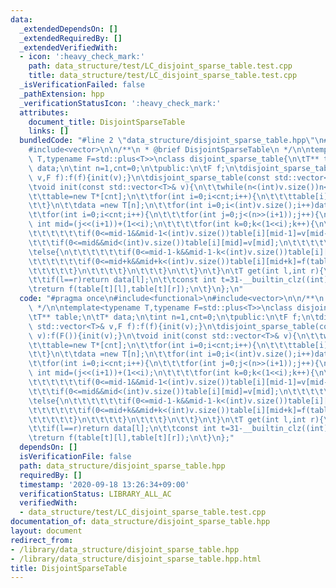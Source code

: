 ```yaml
---
data:
  _extendedDependsOn: []
  _extendedRequiredBy: []
  _extendedVerifiedWith:
  - icon: ':heavy_check_mark:'
    path: data_structure/test/LC_disjoint_sparse_table.test.cpp
    title: data_structure/test/LC_disjoint_sparse_table.test.cpp
  _isVerificationFailed: false
  _pathExtension: hpp
  _verificationStatusIcon: ':heavy_check_mark:'
  attributes:
    document_title: DisjointSparseTable
    links: []
  bundledCode: "#line 2 \"data_structure/disjoint_sparse_table.hpp\"\n#include<functional>\n\
    #include<vector>\n\n/**\n * @brief DisjointSparseTable\n */\n\ntemplate<typename\
    \ T,typename F=std::plus<T>>\nclass disjoint_sparse_table{\n\tT** table;\n\tT*\
    \ data;\n\tint n=1,cnt=0;\n\tpublic:\n\tF f;\n\tdisjoint_sparse_table(const std::vector<T>&\
    \ v,F f):f(f){init(v);}\n\tdisjoint_sparse_table(const std::vector<T>& v):f(F()){init(v);}\n\
    \tvoid init(const std::vector<T>& v){\n\t\twhile(n<(int)v.size())n<<=1,cnt++;\n\
    \t\ttable=new T*[cnt];\n\t\tfor(int i=0;i<cnt;i++){\n\t\t\ttable[i]=new T[n]();\n\
    \t\t}\n\t\tdata =new T[n];\n\t\tfor(int i=0;i<(int)v.size();i++)data[i]=v[i];\n\
    \t\tfor(int i=0;i<cnt;i++){\n\t\t\tfor(int j=0;j<(n>>(i+1));j++){\n\t\t\t\tconst\
    \ int mid=(j<<(i+1))+(1<<i);\n\t\t\t\tfor(int k=0;k<(1<<i);k++){\n\t\t\t\t\tif(k==0){\n\
    \t\t\t\t\t\tif(0<=mid-1&&mid-1<(int)v.size())table[i][mid-1]=v[mid-1];\n\t\t\t\
    \t\t\tif(0<=mid&&mid<(int)v.size())table[i][mid]=v[mid];\n\t\t\t\t\t}\n\t\t\t\t\
    \telse{\n\t\t\t\t\t\tif(0<=mid-1-k&&mid-1-k<(int)v.size())table[i][mid-1-k]=f(table[i][mid-k],v[mid-1-k]);\n\
    \t\t\t\t\t\tif(0<=mid+k&&mid+k<(int)v.size())table[i][mid+k]=f(table[i][mid+k-1],v[mid+k]);\n\
    \t\t\t\t\t}\n\t\t\t\t}\n\t\t\t}\n\t\t}\n\t}\n\tT get(int l,int r){\n\t\tr--;\n\
    \t\tif(l==r)return data[l];\n\t\tconst int t=31-__builtin_clz((int)(l^r));\n\t\
    \treturn f(table[t][l],table[t][r]);\n\t}\n};\n"
  code: "#pragma once\n#include<functional>\n#include<vector>\n\n/**\n * @brief DisjointSparseTable\n\
    \ */\n\ntemplate<typename T,typename F=std::plus<T>>\nclass disjoint_sparse_table{\n\
    \tT** table;\n\tT* data;\n\tint n=1,cnt=0;\n\tpublic:\n\tF f;\n\tdisjoint_sparse_table(const\
    \ std::vector<T>& v,F f):f(f){init(v);}\n\tdisjoint_sparse_table(const std::vector<T>&\
    \ v):f(F()){init(v);}\n\tvoid init(const std::vector<T>& v){\n\t\twhile(n<(int)v.size())n<<=1,cnt++;\n\
    \t\ttable=new T*[cnt];\n\t\tfor(int i=0;i<cnt;i++){\n\t\t\ttable[i]=new T[n]();\n\
    \t\t}\n\t\tdata =new T[n];\n\t\tfor(int i=0;i<(int)v.size();i++)data[i]=v[i];\n\
    \t\tfor(int i=0;i<cnt;i++){\n\t\t\tfor(int j=0;j<(n>>(i+1));j++){\n\t\t\t\tconst\
    \ int mid=(j<<(i+1))+(1<<i);\n\t\t\t\tfor(int k=0;k<(1<<i);k++){\n\t\t\t\t\tif(k==0){\n\
    \t\t\t\t\t\tif(0<=mid-1&&mid-1<(int)v.size())table[i][mid-1]=v[mid-1];\n\t\t\t\
    \t\t\tif(0<=mid&&mid<(int)v.size())table[i][mid]=v[mid];\n\t\t\t\t\t}\n\t\t\t\t\
    \telse{\n\t\t\t\t\t\tif(0<=mid-1-k&&mid-1-k<(int)v.size())table[i][mid-1-k]=f(table[i][mid-k],v[mid-1-k]);\n\
    \t\t\t\t\t\tif(0<=mid+k&&mid+k<(int)v.size())table[i][mid+k]=f(table[i][mid+k-1],v[mid+k]);\n\
    \t\t\t\t\t}\n\t\t\t\t}\n\t\t\t}\n\t\t}\n\t}\n\tT get(int l,int r){\n\t\tr--;\n\
    \t\tif(l==r)return data[l];\n\t\tconst int t=31-__builtin_clz((int)(l^r));\n\t\
    \treturn f(table[t][l],table[t][r]);\n\t}\n};"
  dependsOn: []
  isVerificationFile: false
  path: data_structure/disjoint_sparse_table.hpp
  requiredBy: []
  timestamp: '2020-09-18 13:26:34+09:00'
  verificationStatus: LIBRARY_ALL_AC
  verifiedWith:
  - data_structure/test/LC_disjoint_sparse_table.test.cpp
documentation_of: data_structure/disjoint_sparse_table.hpp
layout: document
redirect_from:
- /library/data_structure/disjoint_sparse_table.hpp
- /library/data_structure/disjoint_sparse_table.hpp.html
title: DisjointSparseTable
---
```

